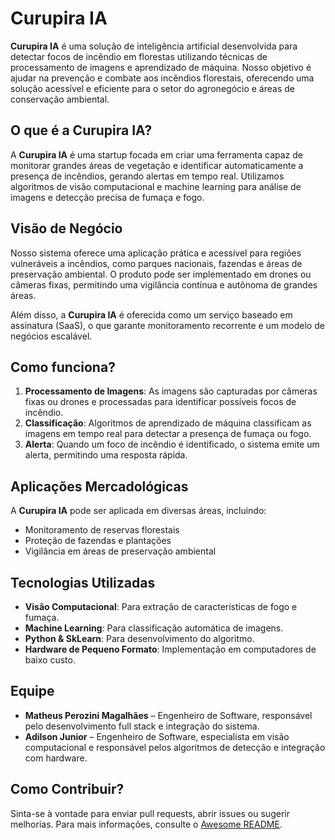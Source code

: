 # Curupira IA

**Curupira IA** é uma solução de inteligência artificial desenvolvida para detectar focos de incêndio em florestas utilizando técnicas de processamento de imagens e aprendizado de máquina. Nosso objetivo é ajudar na prevenção e combate aos incêndios florestais, oferecendo uma solução acessível e eficiente para o setor do agronegócio e áreas de conservação ambiental.

## O que é a Curupira IA?

A **Curupira IA** é uma startup focada em criar uma ferramenta capaz de monitorar grandes áreas de vegetação e identificar automaticamente a presença de incêndios, gerando alertas em tempo real. Utilizamos algoritmos de visão computacional e machine learning para análise de imagens e detecção precisa de fumaça e fogo.

## Visão de Negócio

Nosso sistema oferece uma aplicação prática e acessível para regiões vulneráveis a incêndios, como parques nacionais, fazendas e áreas de preservação ambiental. O produto pode ser implementado em drones ou câmeras fixas, permitindo uma vigilância contínua e autônoma de grandes áreas.

Além disso, a **Curupira IA** é oferecida como um serviço baseado em assinatura (SaaS), o que garante monitoramento recorrente e um modelo de negócios escalável.

## Como funciona?

1. **Processamento de Imagens**: As imagens são capturadas por câmeras fixas ou drones e processadas para identificar possíveis focos de incêndio.
2. **Classificação**: Algoritmos de aprendizado de máquina classificam as imagens em tempo real para detectar a presença de fumaça ou fogo.
3. **Alerta**: Quando um foco de incêndio é identificado, o sistema emite um alerta, permitindo uma resposta rápida.

## Aplicações Mercadológicas

A **Curupira IA** pode ser aplicada em diversas áreas, incluindo:
- Monitoramento de reservas florestais
- Proteção de fazendas e plantações
- Vigilância em áreas de preservação ambiental

## Tecnologias Utilizadas

- **Visão Computacional**: Para extração de características de fogo e fumaça.
- **Machine Learning**: Para classificação automática de imagens.
- **Python & SkLearn**: Para desenvolvimento do algoritmo.
- **Hardware de Pequeno Formato**: Implementação em computadores de baixo custo.

## Equipe

- **Matheus Perozini Magalhães** – Engenheiro de Software, responsável pelo desenvolvimento full stack e integração do sistema.
- **Adilson Junior** – Engenheiro de Software, especialista em visão computacional e responsável pelos algoritmos de detecção e integração com hardware.

## Como Contribuir?

Sinta-se à vontade para enviar pull requests, abrir issues ou sugerir melhorias. Para mais informações, consulte o [Awesome README](https://github.com/matiassingers/awesome-readme).
